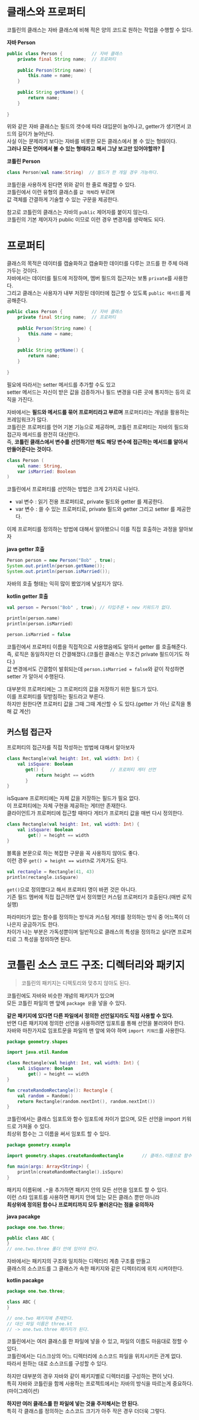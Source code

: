 클래스와 프로퍼티
==================
코틀린의 클래스는 자바 클래스에 비해 적은 양의 코드로 원하는 작업을 수행할 수 있다.     
   
**자바 Person**
```java
public class Person {           // 자바 클래스 
    private final String name;  // 프로퍼티 
    
    public Person(String name) {
        this.name = name;
    }
    
    public String getName() {
        return name;
    }
    
}
```
위와 같은 자바 클래스는 필드의 갯수에 따라 대입문이 늘어나고, getter가 생기면서 코드의 길이가 늘어난다.       
사실 이는 문제라기 보다는 자바를 비롯한 모든 클래스에서 볼 수 있는 형태이다.          
**그러나 모든 언어에서 볼 수 있는 형태라고 해서 그냥 보고만 있어야할까? 🤔**     
    
**코틀린 Person**
```kt  
class Person(val name:String)  // 필드가 한 개일 경우 가능하다.   
```  
코틀린을 사용하게 된다면 위와 같이 한 줄로 해결할 수 있다.    
코틀린에서 이런 유형의 클래스를 `값 객체`라 부르며      
값 객체를 간결하게 기술할 수 있는 구문을 제공한다.       

참고로 코틀린의 클래스는 자바의 `public` 제어자를 붙이지 않는다.     
코틀린의 기본 제어자가 public 이므로 이런 경우 변경자를 생략해도 되다.      

# 프로퍼티 
클래스의 목적은 데이터를 캡술화하고 캡슐화한 데이터를 다루는 코드를 한 주체 아래 가두는 것이다.     
자바에서는 데이터를 필드에 저장하며, 멤버 필드의 접근자는 보통 `private`를 사용한다.              
그리고 클래스는 사용자가 내부 저장된 데이터에 접근할 수 있도록 `public 메서드`를 제공해준다.       

```java
public class Person {           // 자바 클래스 
    private final String name;  // 프로퍼티 
    
    public Person(String name) {
        this.name = name;
    }
    
    public String getName() {
        return name;
    }
    
}
```

필요에 따라서는 setter 메서드를 추가할 수도 있고      
setter 메서드는 자신이 받은 값을 검증하거나 필드 변경을 다른 곳에 통지하는 등의 로직을 가진다.        
   
자바에서는 **필드와 메서드를 묶어 프로퍼티라고 부르며** 프로퍼티라는 개념을 활용하는 프레임워크가 많다.          
코틀린은 프로퍼티를 언어 기본 기능으로 제공하며, 코틀린 프로퍼티는 자바의 필드와 접근자 메서드를 완전히 대신한다.        
즉, **코틀린 클래스에서 변수를 선언하기만 해도 해당 변수에 접근하는 메서드를 알아서 만들어준다는 것이다.**       

```kt
class Person (
    val name: String,
    var isMarried: Boolean
)
```
코틀린에서 프로퍼티를 선언하는 방법은 크게 2가지로 나뉜다.     
  
* val 변수 : 읽기 전용 프로퍼티로, private 필드와 getter 를 제공한다.     
* var 변수 : 쓸 수 있는 프로퍼티로, private 필드와 getter 그리고 setter 를 제공한다.     

이제 프로퍼티를 정의하는 방법에 대해서 알아봤으니 이를 직접 호출하는 과정을 알아보자    

**java getter 호출**
```java
Person person = new Person("Bob" , true);
System.out.println(person.getName());
System.out.println(person.isMarried());
```
자바의 호출 형태는 익히 많이 봤었기에 낯설지가 않다.         

**kotlin getter 호출**
```kt
val person = Person("Bob" , true); // 타입추론 + new 키워드가 없다.   

println(person.name)
println(person.isMarried)
 
person.isMarried = false
```   
코틀린에서 프로퍼티 이름을 직접적으로 사용했음에도 알아서 getter 를 호출해준다.          
즉, 로직은 동일하지만 더 간결해졌다.(코틀린 클래스는 무조건 private 필드이기도 하다.)      
값 변경에서도 간결함이 발휘되는데 `person.isMarried = false`와 같이 작성하면 setter 가 알아서 수행된다.      

대부분의 프로퍼티에는 그 프로퍼티의 값을 저장하기 위한 필드가 있다.     
이를 프로퍼티를 뒷받침하는 필드라고 부른다.   
하지만 원한다면 프로퍼티 값을 그때 그때 계산할 수 도 있다.(getter 가 아닌 로직을 통해 값 계산)   

## 커스텀 접근자     
프로퍼티의 접근자를 직접 작성하는 방법에 대해서 알아보자       

```kt
class Rectangle(val height: Int, val width: Int) {
    val isSquare: Boolean
       get() {                         // 프로퍼티 게터 선언
           return height == width
       } 
}
```
isSquare 프로퍼티에는 자체 값을 저장하는 필드가 필요 없다.        
이 프로퍼티에는 자체 구현을 제공하는 게터만 존재한다.           
클라이언트가 프로퍼티에 접근할 때마다 게터가 프로퍼티 값을 매번 다시 정의한다.       

```kt
class Rectangle(val height: Int, val width: Int) {
    val isSquare: Boolean
        get() = height == width
}
```
   
블록을 본문으로 하는 복잡한 구문을 꼭 사용하지 않아도 좋다.   
이런 경우 `get() = height == width`로 가져가도 된다. 

```kt
val rectangle = Rectangle(41, 43)
println(rectangle.isSquare)
```
`get()`으로 정의했다고 해서 프로퍼티 명이 바뀐 것은 아니다.       
기존 필드 멤버에 직접 접근하면 앞서 정의했던 커스텀 프로퍼티가 호출된다.(매번 로직 실행)         

파라미터가 없는 함수를 정의하는 방식과 커스텀 게터를 정의하는 방식 중 어느쪽이 더 나은지 궁금하기도 한다.       
차이가 나는 부분은 가독성뿐이며 일반적으로 클래스의 특성을 정의하고 싶다면 프로퍼티로 그 특성을 정의하면 된다.     

# 코틀린 소스 코드 구조: 디렉터리와 패키지  
> 코틀린의 패키지는 디렉토리와 맞추지 않아도 된다.     
    
코틀린에도 자바와 비슷한 개념의 패키지가 있으며      
모든 코틀린 파일의 맨 앞에 `package 문`을 넣을 수 있다.          

**같은 패키지에 있다면 다른 파일에서 정의한 선언일지라도 직접 사용할 수 있다.**        
반면 다른 패키지에 정의한 선언을 사용하려면 임포트를 통해 선언을 불러와야 한다.          
자바와 마찬가지로 임포트문을 파일의 맨 앞에 와야 하며 `import 키워드`를 사용한다.        

```kt
package geometry.shapes

import java.util.Random

class Rectangle(val height: Int, val width: Int) {
    val isSquare: Boolean
        get() = height == width
}

fun createRandomRectangle(): Rectangle {
    val random = Random()
    return Rectangle(random.nextInt(), random.nextInt())
}
```

코틀린에서는 클래스 임포트와 함수 임포트에 차이가 없으며, 모든 선언을 import 키워드로 가져올 수 있다.      
최상위 함수는 그 이름을 써서 임포트 할 수 있다.    

```kt 
package geometry.example

import geometry.shapes.createRandomRectangle       // 클래스.이름으로 함수 임포트하기 -> static 함수가 클래스내에 없어도 된다는 의미같다.    

fun main(args: Array<String>) {
    println(createRandomRectangle().isSqure)
}
```

패키지 이름뒤에 `.*`을 추가하면 패키지 안의 모든 선언을 임포트 할 수 있다.     
이런 스타 임포트를 사용하면 패키지 안에 있는 모든 클래스 뿐만 아니라          
**최상위에 정의된 함수나 프로퍼티까지 모두 불러온다는 점을 유의하자**      

**java pacakge**
```java
package one.two.three;

public class ABC {
}
// one.two.three 폴더 안에 있어야 한다.   
```
자바에서는 패키지의 구조와 일치하는 디렉터리 계층 구조를 만들고      
클래스의 소스코드를 그 클래스가 속한 패키지와 같은 디렉터리에 위치 시켜야한다.             
  
**kotlin pacakge**   
```kt
package one.two.three;

class ABC {
}

// one.two 패키지에 존재한다.
// 대신 파일 이름은 three.kt 
// -> one.two.three 패키지가 된다.  
```
코틀린에서는 여러 클래스를 한 파일에 넣을 수 있고, 파일의 이름도 마음대로 정할 수 있다.      
코틀린에서는 디스크상의 어느 디렉터리에 소스코드 파일을 위치시키든 관계 없다.      
따라서 원하는 대로 소스코드를 구성할 수 있다.    

하지만 대부분의 경우 자바와 같이 패키지별로 디렉터리를 구성하는 편이 낫다.    
특히 자바와 코틀린을 함께 사용하는 프로젝트에서는 자바의 방식을 따르는게 중요하다.(마이그레이션)     
      
**하지만 여러 클래스를 한 파일에 넣는 것을 주저해서는 안 된다.**         
특히 각 클래스를 정의하는 소스코드 크기가 아주 작은 경우 더더욱 그렇다.    

